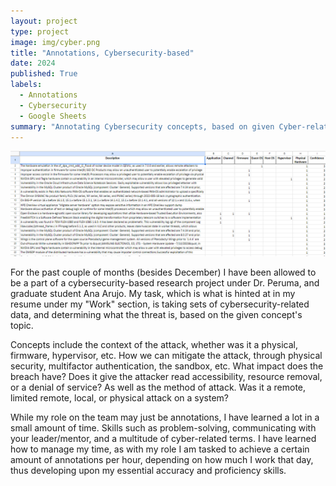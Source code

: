 ```yaml
---
layout: project
type: project
image: img/cyber.png
title: "Annotations, Cybersecurity-based"
date: 2024
published: True
labels:
  - Annotations
  - Cybersecurity
  - Google Sheets
summary: "Annotating Cybersecurity concepts, based on given Cyber-related data."
---
```


<img class="img-fluid" src="../img/annotate.png">

For the past couple of months (besides December) I have been allowed to be a part of a cybersecurity-based research project under Dr. Peruma, and graduate student Ana Arujo. My task, which is what is hinted at in my resume under my "Work" section, is taking sets of cybersecurity-related data, and determining what the threat is, based on the given concept's topic. 

Concepts include the context of the attack, whether was it a physical, firmware, hypervisor, etc. How we can mitigate the attack, through physical security, multifactor authentication, the sandbox, etc. What impact does the breach have? Does it give the attacker read accessibility, resource removal, or a denial of service? As well as the method of attack. Was it a remote, limited remote, local, or physical attack on a system? 

While my role on the team may just be annotations, I have learned a lot in a small amount of time. Skills such as problem-solving, communicating with your leader/mentor, and a multitude of cyber-related terms. I have learned how to manage my time, as with my role I am tasked to achieve a certain amount of annotations per hour, depending on how much I work that day, thus developing upon my essential accuracy and proficiency skills.


